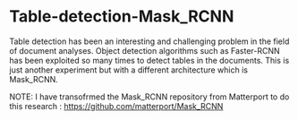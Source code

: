 # Table-detection-Mask_RCNN
Table detection has been an interesting and challenging problem in the field of document analyses. Object detection algorithms such as Faster-RCNN has been exploited so many times to detect tables in the documents. This is just another experiment but with a different architecture which is Mask_RCNN.

NOTE: I have transofrmed the Mask_RCNN repository from Matterport to do this research : https://github.com/matterport/Mask_RCNN

